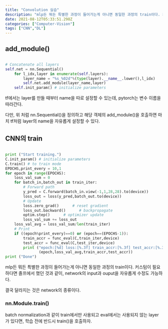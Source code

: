 ```yaml
---
title: "Convolution 실습"
description: "mlp든 뭐든 특별한 과정이 들어가는게 아니면 동일한 과정의 train이다. 커스텀이 필요하다면 졸프에서 했던 것과 같이, network의 input과 ouput을 자유롭게 수정도 가능하다.결국 달라지는 것은 network의 종류이다.batch normalization"
date: 2021-08-12T05:33:51.298Z
categories: ["Computer-Vision"]
tags: ["CNN","DL"]
---
```

## add_module()
```python

# Concatenate all layers 
self.net = nn.Sequential()
    for l_idx,layer in enumerate(self.layers):
        layer_name = "%s_%02d"%(type(layer).__name__.lower(),l_idx)
        self.net.add_module(layer_name,layer)
    self.init_param() # initialize parameters     
```

tf에서는 layer를 만들 때부터 name을 따로 설정할 수 있는데, pytorch는 변수 이름을 따라간다.

다만, 위 처럼 nn.Sequential()을 정의하고 해당 객체의 add_module()을 호출하면 마치 tf처럼 layer의 name을 자유롭게 설정할 수 있다.

## CNN의 train
```python

print ("Start training.")
C.init_param() # initialize parameters
C.train() # to train mode 
EPOCHS,print_every = 10,1
for epoch in range(EPOCHS):
    loss_val_sum = 0
    for batch_in,batch_out in train_iter:
        # Forward path
        y_pred = C.forward(batch_in.view(-1,1,28,28).to(device))
        loss_out = loss(y_pred,batch_out.to(device))
        # Update
        loss.zero_grad()      # reset gradient 
        loss_out.backward()      # backpropagate
        optim.step()      # optimizer update
        loss_val_sum += loss_out
    loss_val_avg = loss_val_sum/len(train_iter)
    # Print
    if ((epoch%print_every)==0) or (epoch==(EPOCHS-1)):
        train_accr = func_eval(C,train_iter,device)
        test_accr = func_eval(C,test_iter,device)
        print ("epoch:[%d] loss:[%.3f] train_accr:[%.3f] test_accr:[%.3f]."%
               (epoch,loss_val_avg,train_accr,test_accr))
print ("Done")

```

mlp든 뭐든 특별한 과정이 들어가는게 아니면 동일한 과정의 train이다. 커스텀이 필요하다면 졸프에서 했던 것과 같이, network의 input과 ouput을 자유롭게 수정도 가능하다.

결국 달라지는 것은 network의 종류이다.

### nn.Module.train()
batch normalization과 같이 train에서만 사용되고 eval에서는 사용되지 않는 layer가 있다면, 학습 전에 반드시 train()을 호출하자.

